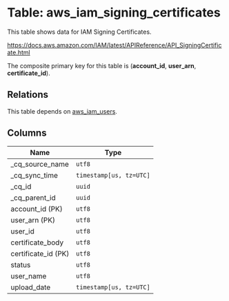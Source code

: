 # Table: aws_iam_signing_certificates

This table shows data for IAM Signing Certificates.

https://docs.aws.amazon.com/IAM/latest/APIReference/API_SigningCertificate.html

The composite primary key for this table is (**account_id**, **user_arn**, **certificate_id**).

## Relations

This table depends on [aws_iam_users](aws_iam_users).

## Columns

| Name          | Type          |
| ------------- | ------------- |
|_cq_source_name|`utf8`|
|_cq_sync_time|`timestamp[us, tz=UTC]`|
|_cq_id|`uuid`|
|_cq_parent_id|`uuid`|
|account_id (PK)|`utf8`|
|user_arn (PK)|`utf8`|
|user_id|`utf8`|
|certificate_body|`utf8`|
|certificate_id (PK)|`utf8`|
|status|`utf8`|
|user_name|`utf8`|
|upload_date|`timestamp[us, tz=UTC]`|